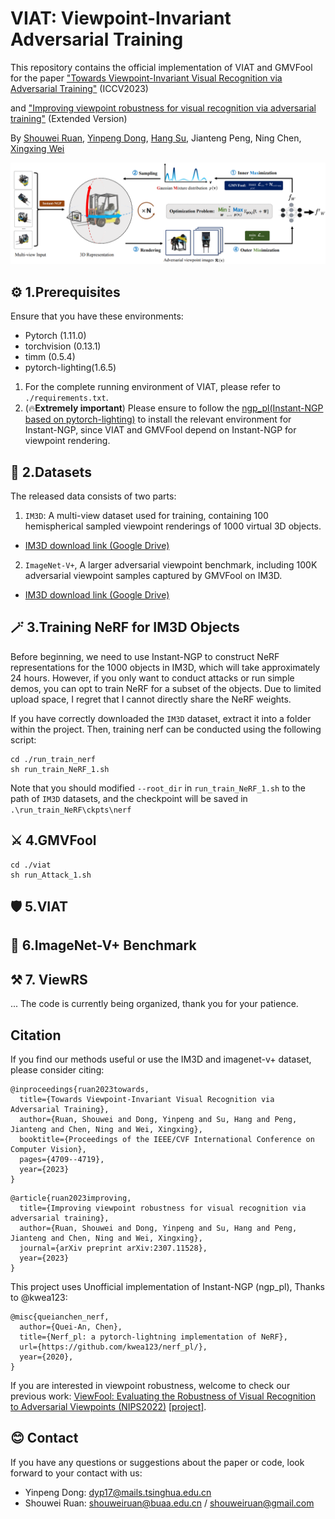 # VIAT: Viewpoint-Invariant Adversarial Training
This repository contains the official implementation of VIAT and GMVFool for the paper ["Towards Viewpoint-Invariant Visual Recognition via Adversarial Training"](https://arxiv.org/pdf/2307.10235.pdf) (ICCV2023) 

and ["Improving viewpoint robustness for visual recognition via adversarial training"](https://scholar.google.cz/citations?view_op=view_citation&hl=zh-CN&user=1pggtuUAAAAJ&citation_for_view=1pggtuUAAAAJ:2osOgNQ5qMEC) (Extended Version)

By [Shouwei Ruan](https://heathcliff-saku.github.io/), [Yinpeng Dong](https://ml.cs.tsinghua.edu.cn/~yinpeng/), [Hang Su](https://www.suhangss.me/), Jianteng Peng, Ning Chen, [Xingxing Wei](https://sites.google.com/site/xingxingwei1988/)

![fig1](asset/framework.png)

## ⚙️ 1.Prerequisites
Ensure that you have these environments:
- Pytorch (1.11.0)
- torchvision (0.13.1)
- timm (0.5.4)
- pytorch-lighting(1.6.5)
  
1. For the complete running environment of VIAT, please refer to `./requirements.txt`.
2. (🔥**Extremely important**) Please ensure to follow the [ngp_pl(Instant-NGP based on pytorch-lighting)](https://github.com/kwea123/ngp_pl) to install the relevant environment for Instant-NGP, since VIAT and GMVFool depend on Instant-NGP for viewpoint rendering.

## 💾 2.Datasets
The released data consists of two parts: 
1. `IM3D`: A multi-view dataset used for training, containing 100 hemispherical sampled viewpoint renderings of 1000 virtual 3D objects.
- [IM3D download link (Google Drive)](https://drive.google.com/file/d/1_A4ePjOhlJahJpy8T2dgWZLoigKmqqSd/view?usp=drive_link)

2. `ImageNet-V+`, A larger adversarial viewpoint benchmark, including 100K adversarial viewpoint samples captured by GMVFool on IM3D.
- [IM3D download link (Google Drive)](https://drive.google.com/file/d/1oxrWl4mRa_mEr-ByCMhyRWaQG8Wribo7/view)


## 🪄 3.Training NeRF for IM3D Objects
Before beginning, we need to use Instant-NGP to construct NeRF representations for the 1000 objects in IM3D, which will take approximately 24 hours. However, if you only want to conduct attacks or run simple demos, you can opt to train NeRF for a subset of the objects. Due to limited upload space, I regret that I cannot directly share the NeRF weights.

If you have correctly downloaded the `IM3D` dataset, extract it into a folder within the project. Then, training nerf can be conducted using the following script:

```
cd ./run_train_nerf
sh run_train_NeRF_1.sh
```  
Note that you should modified `--root_dir` in `run_train_NeRF_1.sh` to the path of `IM3D` datasets, and the checkpoint will be saved in `.\run_train_NeRF\ckpts\nerf`


## ⚔️ 4.GMVFool

```
cd ./viat
sh run_Attack_1.sh
```  

## 🛡️ 5.VIAT

## 💽 6.ImageNet-V+ Benchmark

## ⚒️ 7. ViewRS


... The code is currently being organized, thank you for your patience.


## Citation
If you find our methods useful or use the IM3D and imagenet-v+ dataset, please consider citing:

```
@inproceedings{ruan2023towards,
  title={Towards Viewpoint-Invariant Visual Recognition via Adversarial Training},
  author={Ruan, Shouwei and Dong, Yinpeng and Su, Hang and Peng, Jianteng and Chen, Ning and Wei, Xingxing},
  booktitle={Proceedings of the IEEE/CVF International Conference on Computer Vision},
  pages={4709--4719},
  year={2023}
}
```
```
@article{ruan2023improving,
  title={Improving viewpoint robustness for visual recognition via adversarial training},
  author={Ruan, Shouwei and Dong, Yinpeng and Su, Hang and Peng, Jianteng and Chen, Ning and Wei, Xingxing},
  journal={arXiv preprint arXiv:2307.11528},
  year={2023}
}
```
This project uses Unofficial implementation of Instant-NGP (ngp_pl), Thanks to @kwea123:

```
@misc{queianchen_nerf,
  author={Quei-An, Chen},
  title={Nerf_pl: a pytorch-lightning implementation of NeRF},
  url={https://github.com/kwea123/nerf_pl/},
  year={2020},
}
```

If you are interested in viewpoint robustness, welcome to check our previous work: [ViewFool: Evaluating the Robustness of Visual Recognition to Adversarial Viewpoints (NIPS2022)](https://proceedings.neurips.cc/paper_files/paper/2022/file/eee7ae5cf0c4356c2aeca400771791aa-Paper-Conference.pdf) [[project]](https://github.com/Heathcliff-saku/ViewFool_).


## **😊 Contact**
If you have any questions or suggestions about the paper or code, look forward to your contact with us:

* Yinpeng Dong: dyp17@mails.tsinghua.edu.cn
* Shouwei Ruan: shouweiruan@buaa.edu.cn / shouweiruan@gmail.com

